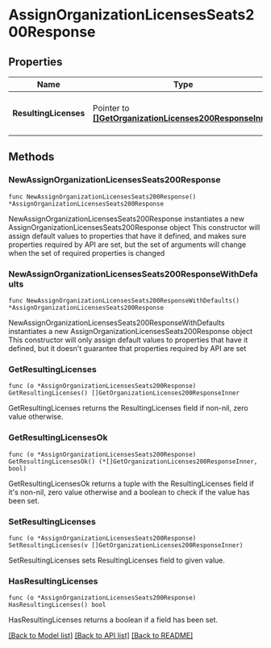 # AssignOrganizationLicensesSeats200Response

## Properties

Name | Type | Description | Notes
------------ | ------------- | ------------- | -------------
**ResultingLicenses** | Pointer to [**[]GetOrganizationLicenses200ResponseInner**](GetOrganizationLicenses200ResponseInner.md) | Resulting licenses from the move | [optional] 

## Methods

### NewAssignOrganizationLicensesSeats200Response

`func NewAssignOrganizationLicensesSeats200Response() *AssignOrganizationLicensesSeats200Response`

NewAssignOrganizationLicensesSeats200Response instantiates a new AssignOrganizationLicensesSeats200Response object
This constructor will assign default values to properties that have it defined,
and makes sure properties required by API are set, but the set of arguments
will change when the set of required properties is changed

### NewAssignOrganizationLicensesSeats200ResponseWithDefaults

`func NewAssignOrganizationLicensesSeats200ResponseWithDefaults() *AssignOrganizationLicensesSeats200Response`

NewAssignOrganizationLicensesSeats200ResponseWithDefaults instantiates a new AssignOrganizationLicensesSeats200Response object
This constructor will only assign default values to properties that have it defined,
but it doesn't guarantee that properties required by API are set

### GetResultingLicenses

`func (o *AssignOrganizationLicensesSeats200Response) GetResultingLicenses() []GetOrganizationLicenses200ResponseInner`

GetResultingLicenses returns the ResultingLicenses field if non-nil, zero value otherwise.

### GetResultingLicensesOk

`func (o *AssignOrganizationLicensesSeats200Response) GetResultingLicensesOk() (*[]GetOrganizationLicenses200ResponseInner, bool)`

GetResultingLicensesOk returns a tuple with the ResultingLicenses field if it's non-nil, zero value otherwise
and a boolean to check if the value has been set.

### SetResultingLicenses

`func (o *AssignOrganizationLicensesSeats200Response) SetResultingLicenses(v []GetOrganizationLicenses200ResponseInner)`

SetResultingLicenses sets ResultingLicenses field to given value.

### HasResultingLicenses

`func (o *AssignOrganizationLicensesSeats200Response) HasResultingLicenses() bool`

HasResultingLicenses returns a boolean if a field has been set.


[[Back to Model list]](../README.md#documentation-for-models) [[Back to API list]](../README.md#documentation-for-api-endpoints) [[Back to README]](../README.md)


